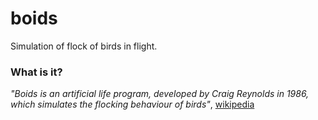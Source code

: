 # boids
Simulation of flock of birds in flight.

### What is it?

*"Boids is an artificial life program, developed by Craig Reynolds in 1986, which simulates the flocking behaviour of birds"*, [wikipedia](https://en.wikipedia.org/wiki/Boids)
